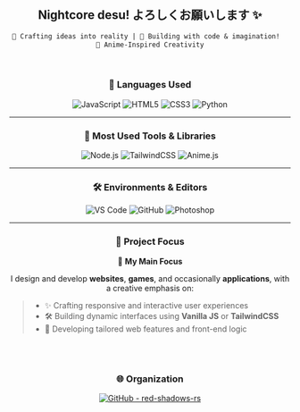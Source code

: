 <div align="center">

## Nightcore desu! よろしくお願いします ✨  
```txt
🧠 Crafting ideas into reality | 💖 Building with code & imagination!  
🖤 Anime-Inspired Creativity
```

</div>

<br />

<div align="center">
  
### 🧠 Languages Used

![JavaScript](https://img.shields.io/badge/JavaScript-F7DF1E?style=for-the-badge&logo=javascript&logoColor=black)
![HTML5](https://img.shields.io/badge/HTML5-E34F26?style=for-the-badge&logo=html5&logoColor=white)
![CSS3](https://img.shields.io/badge/CSS3-1572B6?style=for-the-badge&logo=css3&logoColor=white)
![Python](https://img.shields.io/badge/Python-3776AB?style=for-the-badge&logo=python&logoColor=white)

---

### 🧩 Most Used Tools & Libraries

![Node.js](https://img.shields.io/badge/Node.js-339933?style=for-the-badge&logo=nodedotjs&logoColor=white)
![TailwindCSS](https://img.shields.io/badge/TailwindCSS-06B6D4?style=for-the-badge&logo=tailwindcss&logoColor=white)
![Anime.js](https://img.shields.io/badge/Anime.js-FF4477?style=for-the-badge&logo=javascript&logoColor=white)

---

### 🛠️ Environments & Editors

![VS Code](https://img.shields.io/badge/VS%20Code-007ACC?style=for-the-badge&logo=visual-studio-code&logoColor=white)
![GitHub](https://img.shields.io/badge/GitHub-181717?style=for-the-badge&logo=github&logoColor=white)
![Photoshop](https://img.shields.io/badge/Photoshop-31A8FF?style=for-the-badge&logo=adobephotoshop&logoColor=white)

---

### 📁 Project Focus

🧩 **My Main Focus**

I design and develop **websites**, **games**, and occasionally **applications**, with a creative emphasis on:
 
<div align="left">

> - ✨ Crafting responsive and interactive user experiences  
> - 🛠️ Building dynamic interfaces using **Vanilla JS** or **TailwindCSS**  
> - 🎯 Developing tailored web features and front-end logic  

</div>

</div>

<br />
<br />

<h3 align="center">🌐 Organization</h3>

<p align="center">
  <a href="https://github.com/red-shadows-rs" target="_blank">
    <img src="https://img.shields.io/badge/GitHub-red--shadows--rs-181717?style=for-the-badge&logo=github&logoColor=white" alt="GitHub - red-shadows-rs" />
  </a>
</p>


